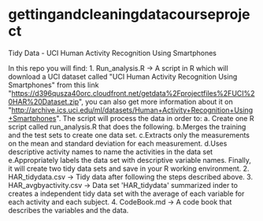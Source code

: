 # gettingandcleaningdatacourseproject
Tidy Data - UCI Human Activity Recognition Using Smartphones

In this repo you will find:
    1. Run_analysis.R -> A script in R which will download a UCI dataset called "UCI Human Activity Recognition Using Smartphones" from this link "https://d396qusza40orc.cloudfront.net/getdata%2Fprojectfiles%2FUCI%20HAR%20Dataset.zip", you can also get more information about it on "http://archive.ics.uci.edu/ml/datasets/Human+Activity+Recognition+Using+Smartphones". 
    The script will process the data in order to:
        a. Create one R script called run_analysis.R that does the following. 
        b.Merges the training and the test sets to create one data set.
        c.Extracts only the measurements on the mean and standard deviation for each measurement. 
        d.Uses descriptive activity names to name the activities in the data set
        e.Appropriately labels the data set with descriptive variable names. 
    Finally, it will create two tidy data sets and save in your R working environment.
   2. HAR_tidydata.csv -> Tidy data after following the steps described above.
   3. HAR_avgbyactivity.csv -> Data set 'HAR_tidydata' summarized inder to creates a independent tidy data set with the average of each variable for each activity and each subject.
   4. CodeBook.md -> A code book that describes the variables and the data.
    
